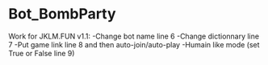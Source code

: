 # Bot_BombParty
Work for JKLM.FUN
v1.1:
-Change bot name line 6
-Change dictionnary line 7
-Put game link line 8 and then auto-join/auto-play
-Humain like mode (set True or False line 9)
